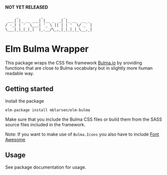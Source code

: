 **NOT YET RELEASED**

         _          _         _            
     ___| |_ __ ___| |__ _  _| |_ __  __ _ 
    / -_) | '  \___| '_ \ || | | '  \/ _` |
    \___|_|_|_|_|  |_.__/\_,_|_|_|_|_\__,_|


# Elm Bulma Wrapper

This package wraps the CSS flex framework [Bulma.io](http://bulma.io) by
sroviding functions that are close to Bulma vocabulary but in slightly more
human readable way.

## Getting started

Install the package

    elm-package install mblarsen/elm-bulma

Make sure that you include the Bulma CSS files or build them from the SASS
source files included in the framework.

Note: If you want to make use of `Bulma.Icons` you also have to include [Font
Awesome](http://fontawesome.io)

## Usage

See package documentation for usage.
